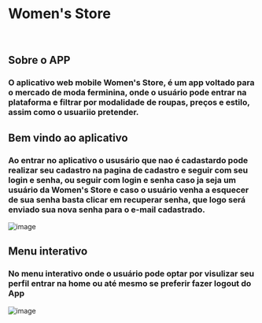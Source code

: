 # Women's Store 
<br>

## Sobre o APP

### O aplicativo web mobile Women's Store, é um app voltado para o mercado de moda ferminina, onde o usuário pode entrar na plataforma e filtrar por modalidade de roupas, preços e estilo, assim como o usuariio pretender.

## Bem vindo ao aplicativo

### Ao entrar no aplicativo o ususário que nao é cadastardo pode realizar seu cadastro na pagina de cadastro e seguir com seu login e senha, ou seguir com login e senha caso ja seja um usuário da Women's Store e caso o usuário venha a esquecer de sua senha basta clicar em recuperar senha, que logo será enviado sua nova senha para o e-mail cadastrado.

![image](https://user-images.githubusercontent.com/88889584/202318491-81bead78-b9e6-4c46-b636-a80a179c4921.png)


## Menu interativo

### No menu interativo onde o usuário pode optar por visulizar seu perfil entrar na home ou até mesmo se preferir fazer logout do App

![image](https://user-images.githubusercontent.com/88889584/202716630-2f387b4b-12f6-424c-a746-d634d2d28cad.png)

